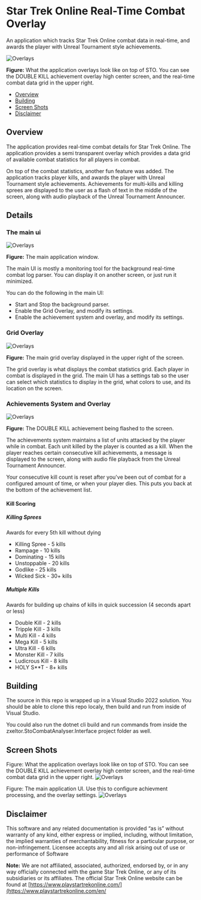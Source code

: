 # Star Trek Online Real-Time Combat Overlay

An application which tracks Star Trek Online combat data in real-time, and awards the player with Unreal Tournament style achievements.

![Overlays](https://github.com/zxeltor/zxeltor.StoCombat.Realtime/blob/master/ScreenShots/overlays_scaled.jpg)

**Figure:** What the application overlays look like on top of STO. You can see the DOUBLE KILL achievement overlay high center screen, and the real-time combat data grid in the upper right.

* [Overview](#overview)
* [Building](#building)
* [Screen Shots](#screen-shots)
* [Disclaimer](#disclaimer)

## Overview
The application provides real-time combat details for Star Trek Online.  The application provides a semi transparent overlay which provides a data grid of available combat statistics for all players in combat.

On top of the combat statistics, another fun feature was added. The application tracks player kills, and awards the player with Unreal Tournament style achievements. Achievements for multi-kills and killing sprees are displayed to the user as a flash of text in the middle of the screen, along with audio playback of the Unreal Tournament Announcer.

## Details 

### The main ui
![Overlays](https://github.com/zxeltor/zxeltor.StoCombat.Realtime/blob/master/ScreenShots/ui_top.png)

**Figure:** The main application window.

The main UI is mostly a monitoring tool for the background real-time combat log parser. You can display it on another screen, or just run it minimized.

You can do the following in the main UI:
* Start and Stop the background parser.
* Enable the Grid Overlay, and modify its settings.
* Enable the achievement system and overlay, and modify its settings.

### Grid Overlay
![Overlays](https://github.com/zxeltor/zxeltor.StoCombat.Realtime/blob/master/ScreenShots/grid_overlay.png)

**Figure:** The main grid overlay displayed in the upper right of the screen.

The grid overlay is what displays the combat statistics grid. Each player in combat is displayed in the grid. 
The main UI has a settings tab so the user can select which statistics to display in the grid, what colors to use, and its location on the screen.

### Achievements System and Overlay
![Overlays](https://github.com/zxeltor/zxeltor.StoCombat.Realtime/blob/master/ScreenShots/doublekill_overlay.png)

**Figure:** The DOUBLE KILL achievement being flashed to the screen.

The achievements system maintains a list of units attacked by the player while in combat. Each unit killed by the player is counted as a kill. When the player reaches certain consecutive kill achievements, a message is displayed to the screen, along with audio file playback from the Unreal Tournament Announcer.

Your consecutive kill count is reset after you've been out of combat for a configured amount of time, or when your player dies. This puts you back at the bottom of the achievement list.

#### Kill Scoring 

##### Killing Sprees
Awards for every 5th kill without dying

* Killing Spree - 5 kills
* Rampage - 10 kills
* Dominating - 15 kills
* Unstoppable - 20 kills
* Godlike - 25 kills
* Wicked Sick - 30+ kills

##### Multiple Kills
Awards for building up chains of kills in quick succession (4 seconds apart or less)

* Double Kill - 2 kills
* Tripple Kill - 3 kills
* Multi Kill - 4 kills
* Mega Kill - 5 kills
* Ultra Kill - 6 kills
* Monster Kill - 7 kills
* Ludicrous Kill - 8 kills
* HOLY S**T - 8+ kills

## Building
The source in this repo is wrapped up in a Visual Studio 2022 solution. You should be able to clone this repo localy, then build and run from inside of Visual Studio.

You could also run the dotnet cli build and run commands from inside the zxeltor.StoCombatAnalyser.Interface project folder as well.

## Screen Shots
Figure: What the application overlays look like on top of STO. You can see the DOUBLE KILL achievement overlay high center screen, and the real-time combat data grid in the upper right.
![Overlays](https://github.com/zxeltor/zxeltor.StoCombat.Realtime/blob/master/ScreenShots/overlays_scaled.jpg)

Figure: The main application UI. Use this to configure achievment processing, and the overlay settings.
![Overlays](https://github.com/zxeltor/zxeltor.StoCombat.Realtime/blob/master/ScreenShots/ui.png)

## Disclaimer
This software and any related documentation is provided “as is” without warranty of any kind, either express or implied, including, without limitation, the implied warranties of merchantability, fitness for a particular purpose, or non-infringement. Licensee accepts any and all risk arising out of use or performance of Software

**Note:** We are not affiliated, associated, authorized, endorsed by, or in any way officially connected with the game Star Trek Online, or any of its subsidiaries or its affiliates. The official Star Trek Online website can be found at [https://www.playstartrekonline.com/](https://www.playstartrekonline.com/en/
